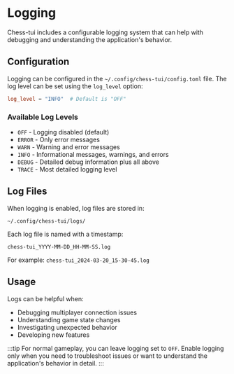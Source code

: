 # Logging

Chess-tui includes a configurable logging system that can help with debugging and understanding the application's behavior.

## Configuration

Logging can be configured in the `~/.config/chess-tui/config.toml` file. The log level can be set using the `log_level` option:

```toml
log_level = "INFO"  # Default is "OFF"
```

### Available Log Levels

- `OFF` - Logging disabled (default)
- `ERROR` - Only error messages
- `WARN` - Warning and error messages
- `INFO` - Informational messages, warnings, and errors
- `DEBUG` - Detailed debug information plus all above
- `TRACE` - Most detailed logging level

## Log Files

When logging is enabled, log files are stored in:
```
~/.config/chess-tui/logs/
```

Each log file is named with a timestamp:
```
chess-tui_YYYY-MM-DD_HH-MM-SS.log
```

For example: `chess-tui_2024-03-20_15-30-45.log`

## Usage

Logs can be helpful when:
- Debugging multiplayer connection issues
- Understanding game state changes
- Investigating unexpected behavior
- Developing new features

:::tip
For normal gameplay, you can leave logging set to `OFF`. Enable logging only when you need to troubleshoot issues or want to understand the application's behavior in detail.
::: 